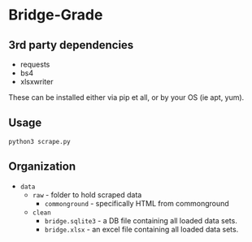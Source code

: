 # Bridge-Grade

## 3rd party dependencies

* requests
* bs4
* xlsxwriter

These can be installed either via pip et all, or by your OS (ie apt, yum).

## Usage

```
python3 scrape.py
```

## Organization

* `data`
    * `raw` - folder to hold scraped data
        * `commonground` - specifically HTML from commonground
    * `clean`
        * `bridge.sqlite3` - a DB file containing all loaded data sets.
        * `bridge.xlsx` - an  excel file containing all loaded data sets.

